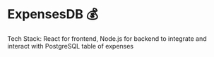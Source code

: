 # ExpensesDB 💰 

Tech Stack: React for frontend, Node.js for backend to integrate and interact with PostgreSQL table of expenses

